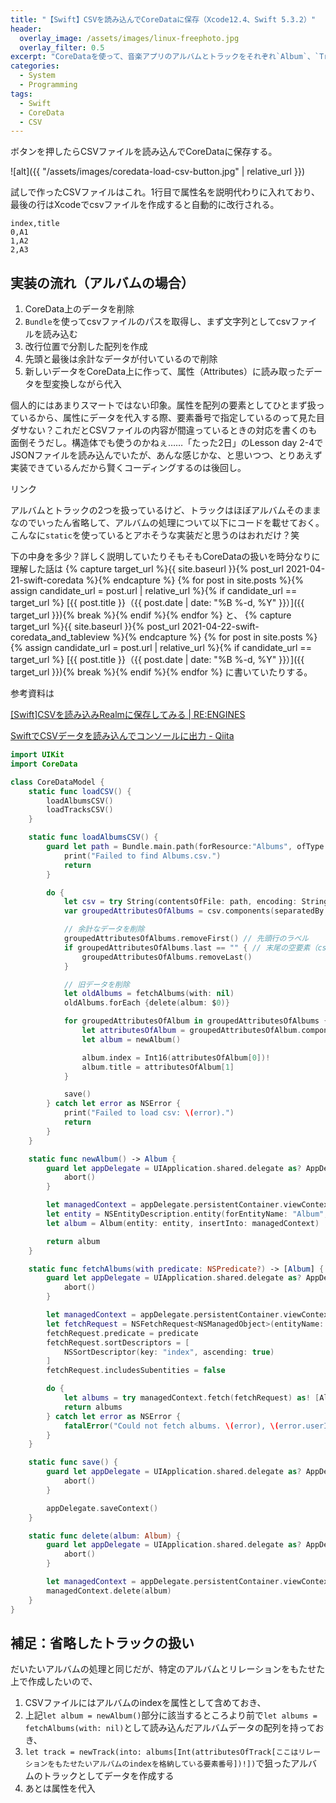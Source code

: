 ```yaml
---
title: "【Swift】CSVを読み込んでCoreDataに保存（Xcode12.4、Swift 5.3.2）"
header:
  overlay_image: /assets/images/linux-freephoto.jpg
  overlay_filter: 0.5
excerpt: "CoreDataを使って、音楽アプリのアルバムとトラックをそれぞれ`Album`、`Track`エンティティとして管理しているが、それらをCSVファイルで管理できるようにしたい。手始めに、手動でCSVファイルを作り、プログラムで読み込んでそれらをCoreDataに保存させた。やってみたらスマートではないかもしれないが簡単に実装できた。"
categories:
  - System
  - Programming
tags:
  - Swift
  - CoreData
  - CSV
---
```


ボタンを押したらCSVファイルを読み込んでCoreDataに保存する。

![alt]({{ "/assets/images/coredata-load-csv-button.jpg" | relative_url }})

試しで作ったCSVファイルはこれ。1行目で属性名を説明代わりに入れており、最後の行はXcodeでcsvファイルを作成すると自動的に改行される。

```text
index,title
0,A1
1,A2
2,A3

```

## 実装の流れ（アルバムの場合）

1. CoreData上のデータを削除
1. `Bundle`を使ってcsvファイルのパスを取得し、まず文字列としてcsvファイルを読み込む
1. 改行位置で分割した配列を作成
1. 先頭と最後は余計なデータが付いているので削除
1. 新しいデータをCoreData上に作って、属性（Attributes）に読み取ったデータを型変換しながら代入

個人的にはあまりスマートではない印象。属性を配列の要素としてひとまず扱っているから、属性にデータを代入する際、要素番号で指定しているのって見た目ダサない？これだとCSVファイルの内容が間違っているときの対応を書くのも面倒そうだし。構造体でも使うのかねぇ……「たった2日」のLesson day 2-4でJSONファイルを読み込んでいたが、あんな感じかな、と思いつつ、とりあえず実装できているんだから賢くコーディングするのは後回し。

<!-- START MoshimoAffiliateEasyLink -->
<script type="text/javascript" src="{{ '/assets/js/affiliate/tattafutsukademasuta.js' | relative_url }}"></script>
<div id="msmaflink-ybY2M">リンク</div>
<p></p>
<!-- MoshimoAffiliateEasyLink END -->

アルバムとトラックの2つを扱っているけど、トラックはほぼアルバムそのままなのでいったん省略して、アルバムの処理について以下にコードを載せておく。こんなに`static`を使っているとアホそうな実装だと思うのはおれだけ？笑

下の中身を多少？詳しく説明していたりそもそもCoreDataの扱いを時分なりに理解した話は
{% capture target_url %}{{ site.baseurl }}{% post_url 2021-04-21-swift-coredata %}{% endcapture %}
{% for post in site.posts %}{% assign candidate_url = post.url | relative_url %}{% if candidate_url == target_url %}
[{{ post.title }}（{{ post.date | date: "%B %-d, %Y" }}）]({{ target_url }}){% break %}{% endif %}{% endfor %}
と、
{% capture target_url %}{{ site.baseurl }}{% post_url 2021-04-22-swift-coredata_and_tableview %}{% endcapture %}
{% for post in site.posts %}{% assign candidate_url = post.url | relative_url %}{% if candidate_url == target_url %}
[{{ post.title }}（{{ post.date | date: "%B %-d, %Y" }}）]({{ target_url }}){% break %}{% endif %}{% endfor %}
に書いていたりする。

参考資料は

[[Swift]CSVを読み込みRealmに保存してみる \| RE:ENGINES](https://re-engines.com/2018/06/11/swiftcsv%E3%82%92%E8%AA%AD%E3%81%BF%E8%BE%BC%E3%81%BFrealm%E3%81%AB%E4%BF%9D%E5%AD%98%E3%81%97%E3%81%A6%E3%81%BF%E3%82%8B/)

[SwiftでCSVデータを読み込んでコンソールに出力 - Qiita](https://qiita.com/motokiohkubo/items/ab150591a7ddea830b86)

```swift
import UIKit
import CoreData

class CoreDataModel {
    static func loadCSV() {
        loadAlbumsCSV()
        loadTracksCSV()
    }

    static func loadAlbumsCSV() {
        guard let path = Bundle.main.path(forResource:"Albums", ofType:"csv") else {
            print("Failed to find Albums.csv.")
            return
        }

        do {
            let csv = try String(contentsOfFile: path, encoding: String.Encoding.utf8)
            var groupedAttributesOfAlbums = csv.components(separatedBy: .newlines)

            // 余計なデータを削除
            groupedAttributesOfAlbums.removeFirst() // 先頭行のラベル
            if groupedAttributesOfAlbums.last == "" { // 末尾の空要素（csv末尾に改行のみあれば）
                groupedAttributesOfAlbums.removeLast()
            }

            // 旧データを削除
            let oldAlbums = fetchAlbums(with: nil)
            oldAlbums.forEach {delete(album: $0)}

            for groupedAttributesOfAlbum in groupedAttributesOfAlbums {
                let attributesOfAlbum = groupedAttributesOfAlbum.components(separatedBy: ",")
                let album = newAlbum()

                album.index = Int16(attributesOfAlbum[0])!
                album.title = attributesOfAlbum[1]
            }

            save()
        } catch let error as NSError {
            print("Failed to load csv: \(error).")
            return
        }
    }

    static func newAlbum() -> Album {
        guard let appDelegate = UIApplication.shared.delegate as? AppDelegate else {
            abort()
        }

        let managedContext = appDelegate.persistentContainer.viewContext
        let entity = NSEntityDescription.entity(forEntityName: "Album", in: managedContext)!
        let album = Album(entity: entity, insertInto: managedContext)

        return album
    }

    static func fetchAlbums(with predicate: NSPredicate?) -> [Album] {
        guard let appDelegate = UIApplication.shared.delegate as? AppDelegate else {
            abort()
        }

        let managedContext = appDelegate.persistentContainer.viewContext
        let fetchRequest = NSFetchRequest<NSManagedObject>(entityName: "Album")
        fetchRequest.predicate = predicate
        fetchRequest.sortDescriptors = [
            NSSortDescriptor(key: "index", ascending: true)
        ]
        fetchRequest.includesSubentities = false

        do {
            let albums = try managedContext.fetch(fetchRequest) as! [Album]
            return albums
        } catch let error as NSError {
            fatalError("Could not fetch albums. \(error), \(error.userInfo)")
        }
    }

    static func save() {
        guard let appDelegate = UIApplication.shared.delegate as? AppDelegate else {
            abort()
        }

        appDelegate.saveContext()
    }

    static func delete(album: Album) {
        guard let appDelegate = UIApplication.shared.delegate as? AppDelegate else {
            abort()
        }

        let managedContext = appDelegate.persistentContainer.viewContext
        managedContext.delete(album)
    }
}
```

## 補足：省略したトラックの扱い

だいたいアルバムの処理と同じだが、特定のアルバムとリレーションをもたせた上で作成したいので、

1. CSVファイルにはアルバムのindexを属性として含めておき、
1. 上記`let album = newAlbum()`部分に該当するところより前で`let albums = fetchAlbums(with: nil)`として読み込んだアルバムデータの配列を持っておき、
1. `let track = newTrack(into: albums[Int(attributesOfTrack[ここはリレーションをもたせたいアルバムのindexを格納している要素番号])!])`で狙ったアルバムのトラックとしてデータを作成する
1. あとは属性を代入
